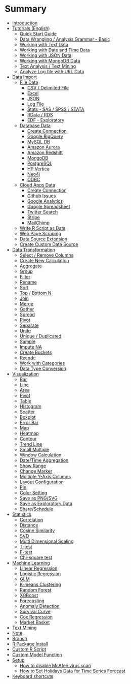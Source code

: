 # Summary

* [Introduction](README.md)
* [Tutorials (English)](tutorials/intro.md)
   * [Quick Start Guide](tutorials/quick-start.md)
   * [Data Wrangling / Analysis Grammar - Basic](tutorials/flight.md)
   * [Working with Text Data](tutorials/text-data.md)
   * [Working with Date and Time Data](tutorials/date-data.md)
   * [Working with JSON Data](tutorials/yelp.md)
   * [Working with MongoDB Data](tutorials/mongo.md)
   * [Text Analysis / Text Mining]((tutorials/text-analysis.md))
   * [Analyze Log file with URL Data](tutorials/log-url.md)
* [Data Import](data_import.md)
   * [File Data]()
      * [CSV / Delimited File](import/csv.md)
      * [Excel](import/excel.md)
      * [JSON](import/json.md)
      * [Log File](import/log.md)
      * [Stats - SAS / SPSS / STATA](import/stats.md)
      * [RData / RDS](import/rds.md)
      * [EDF - Exploratory](import/exploratory.md)
   * [Database Data]()
      * [Create Connection](import/connection.md)
      * [Google BigQuery](import/google-bigquery.md)
      * [MySQL DB](import/mysql.md)
      * [Amazon Aurora](import/aurora.md)
      * [Amazon Redshift](import/redshift.md)
      * [MongoDB](import/mongodb.md)
      * [PostgreSQL](import/postgresql.md)
      * [HP Vertica](import/hp-vertica.md)
      * [Neo4j](import/neo4j.md)
      * [ODBC](import/odbc.md)
   * [Cloud Apps Data]()
      * [Create Connection](import/connection-cloud-apps.md)
      * [Github Issues](import/github.md)
      * [Google Analytics](import/google-analytics.md)
      * [Google Spreadsheet](import/google-sheet.md)
      * [Twitter Search](import/twitter.md)      
      * [Stripe](import/stripe.md)
      * [MailChimp](import/mailchimp.md)
   * [Write R Script as Data](import/r-script-data.md)
   * [Web Page Scraping](import/web-scraping.md)
   * [Data Source Extension](import/extensions.md)
   * [Create Custom Data Source](import/user-defined-plugin.md)
* [Data Transformation](chart.md)
   * [Select / Remove Columns]()
   * [Create New Calculation]()
   * [Aggregate]()
   * [Group]()
   * [Filter]()
   * [Rename]()
   * [Sort]()
   * [Top / Bottom N]()
   * [Join](join.md)
   * [Merge]()
   * [Gather]()
   * [Spread]()
   * [Pivot](pivot.md)
   * [Separate]()
   * [Unite]()
   * [Unique / Duplicated]()
   * [Sample]()
   * [Impute NA]()
   * [Create Buckets](wrangling/buckets.md)
   * [Recode](wrangling/recode.md)
   * [Work with Categories](wrangling/categories.md)
   * [Data Type Conversion]()
* [Visualization](chart.md)
   * [Bar](viz/bar.md)
   * [Line](viz/line.md)
   * [Area](viz/area.md)
   * [Pivot](viz/pivot.md)
   * [Table](viz/table.md)
   * [Histogram](viz/hist.md)
   * [Scatter](viz/scatter.md)
   * [Boxplot](viz/boxplot.md)
   * [Error Bar](viz/errorbar.md)
   * [Map](viz/map.md)
   * [Heatmap](viz/heatmap.md)
   * [Contour](viz/contour.md)
   * [Trend Line](viz/trend-line.md)
   * [Small Multiple](viz/small-multiple.md)
   * [Window Calculation](viz/window-calc.md)
   * [Date/Time Aggregation](viz/date-aggregate.md)
   * [Show Range](viz/range.md)
   * [Change Marker](viz/marker.md)
   * [Multiple Y-Axis Columns](viz/multi-y.md)
   * [Layout Configuration](viz/layout.md)
   * [Pin](viz/pin.md)
   * [Color Setting](viz/color.md)
   * [Save as PNG/SVG](viz/save.md)
   * [Save as Exploratory Data]()
   * [Share/Schedule]()
* [Statistics]()
   * [Correlation](stats/correlation.md)
   * [Distance](stats/dist.md)
   * [Cosine Similarity](stats/sim.md)
   * [SVD](stats/svd.md)
   * [Multi Dimensional Scaling](stats/mds.md)
   * [T-test](stats/t-test.md)
   * [F-test](stats/f-test.md)
   * [Chi-square test](stats/chi-test.md)
* [Machine Learning]()
   * [Linear Regression](ml/linear-regression.md)
   * [Logistic Regression](ml/logistic-regression.md)
   * [GLM](ml/glm.md)
   * [K-means Clustering](ml/kmeans.md)
   * [Random Forest](random-forest.md)
   * [XGBoost](xgboost.md)
   * [Forecasting](ml/forecasting.md)
   * [Anomaly Detection](ml/anomaly.md)
   * [Survival Curve](ml/survival-curv.md)
   * [Cox Regression](ml/cox-regression.md)
   * [Market Basket](ml/arules.md)
* [Text Mining](ml/text-mining.md)
* [Note](note.md)
* [Branch](branch/branch.md)
* [R Package Install](r_package.md)
* [Custom R Script](r_script.md)
* [Custom Model Function](user-defined-model-function.md)
* [Setup](setup.md)
   * [How to disable McAfee virus scan](howto/stopmcafee.md)
   * [How to Set Holidays Data for Time Series Forecast](howto/holiday.md)
* [Keyboard shortcuts](shortcut.md)

